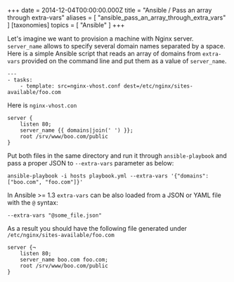 
+++
date = 2014-12-04T00:00:00.000Z
title = "Ansible / Pass an array through extra-vars"
aliases = [
    "ansible_pass_an_array_through_extra_vars"
]
[taxonomies]
topics = [ "Ansible" ]
+++

Let's imagine we want to provision a machine with Nginx server. `server_name`
allows to specify several domain names separated by a space. Here is a simple
Ansible script that reads an array of domains from `extra-vars` provided on the
command line and put them as a value of `server_name`.

```
---
- tasks:
    - template: src=nginx-vhost.conf dest=/etc/nginx/sites-available/foo.com
```

Here is `nginx-vhost.con`

```
server {
    listen 80;
    server_name {{ domains|join(' ') }};
    root /srv/www/boo.com/public
}
```

Put both files in the same directory and run it through `ansible-playbook` and
pass a proper JSON to `--extra-vars` parameter as below:

```
ansible-playbook -i hosts playbook.yml --extra-vars '{"domains": ["boo.com", "foo.com"]}'
```

In Ansible >= 1.3 `extra-vars` can be also loaded from a JSON or YAML file with
the `@` syntax:

```
--extra-vars "@some_file.json"
```

As a result you should have the following file generated under
`/etc/nginx/sites-available/foo.com`

```
server {¬
    listen 80;
    server_name boo.com foo.com;
    root /srv/www/boo.com/public
}
```

